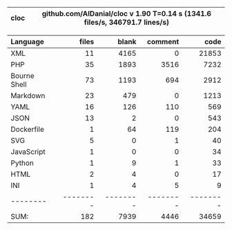
cloc|github.com/AlDanial/cloc v 1.90  T=0.14 s (1341.6 files/s, 346791.7 lines/s)
--- | ---

Language|files|blank|comment|code
:-------|-------:|-------:|-------:|-------:
XML|11|4165|0|21853
PHP|35|1893|3516|7232
Bourne Shell|73|1193|694|2912
Markdown|23|479|0|1213
YAML|16|126|110|569
JSON|13|2|0|543
Dockerfile|1|64|119|204
SVG|5|0|1|40
JavaScript|1|0|0|34
Python|1|9|1|33
HTML|2|4|0|17
INI|1|4|5|9
--------|--------|--------|--------|--------
SUM:|182|7939|4446|34659

